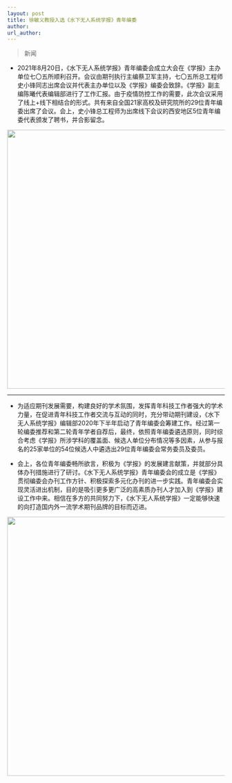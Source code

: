 ```yaml
---
layout: post
title: 徐敏义教授入选《水下无人系统学报》青年编委
author: 
url_author: 
---
```


> 新闻

- 2021年8月20日，《水下无人系统学报》青年编委会成立大会在《学报》主办单位七〇五所顺利召开。会议由期刊执行主编蔡卫军主持，七〇五所总工程师史小锋同志出席会议并代表主办单位以及《学报》编委会致辞。《学报》副主编陈曦代表编辑部进行了工作汇报。由于疫情防控工作的需要，此次会议采用了线上+线下相结合的形式。共有来自全国21家高校及研究院所的29位青年编委出席了会议。会上，史小锋总工程师为出席线下会议的西安地区5位青年编委代表颁发了聘书，并合影留念。 

<img src="https://cdn.jsdelivr.net/gh/MSPSLab/lab_images/news/水下无人系统学报1.webp" style=" width:600px;">

---

- 为适应期刊发展需要，构建良好的学术氛围，发挥青年科技工作者强大的学术力量，在促进青年科技工作者交流与互动的同时，充分带动期刊建设，《水下无人系统学报》编辑部2020年下半年启动了青年编委会筹建工作。经过第一轮编委推荐和第二轮青年学者自荐后，最终，依照青年编委遴选原则，同时综合考虑《学报》所涉学科的覆盖面、候选人单位分布情况等多因素，从参与报名的25家单位的54位候选人中遴选出29位青年编委会常务委员及委员。

- 会上，各位青年编委畅所欲言，积极为《学报》的发展建言献策，并就部分具体办刊措施进行了研讨。《水下无人系统学报》青年编委会的成立是《学报》贯彻编委会办刊工作方针、积极探索多元化办刊的进一步实践。青年编委会实现灵活进出机制，目的是吸引更多更广泛的高素质办刊人才加入到《学报》建设工作中来。相信在多方的共同努力下，《水下无人系统学报》一定能够快速的向打造国内外一流学术期刊品牌的目标而迈进。

<img src="https://cdn.jsdelivr.net/gh/MSPSLab/lab_images/news/水下无人系统学报2.webp" style=" width:600px;">
